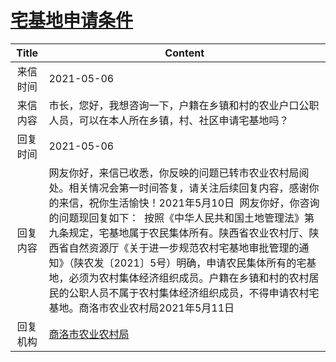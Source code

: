 # <a href="http://www.shangluo.gov.cn/zmhd/ldxxxx.jsp?urltype=leadermail.LeaderMailContentUrl&wbtreeid=1112&leadermailid=7210">宅基地申请条件</a>
| Title |                                                                                                                                    Content                                                                                                                                    |
|:-----:|-------------------------------------------------------------------------------------------------------------------------------------------------------------------------------------------------------------------------------------------------------------------------------|
| 来信时间  | 2021-05-06                                                                                                                                                                                                                                                                    |
| 来信内容  | 市长，您好，我想咨询一下，户籍在乡镇和村的农业户口公职人员，可以在本人所在乡镇，村、社区申请宅基地吗？                                                                                                                                                                                                                           |
| 回复时间  | 2021-05-06                                                                                                                                                                                                                                                                    |
| 回复内容  | 网友你好，来信已收悉，你反映的问题已转市农业农村局阅处。相关情况会第一时间答复，请关注后续回复内容，感谢你的来信，祝你生活愉快！2021年5月10日  网友你好，你咨询的问题现回复如下：  按照《中华人民共和国土地管理法》第九条规定，宅基地属于农民集体所有。陕西省农业农村厅、陕西省自然资源厅《关于进一步规范农村宅基地审批管理的通知》（陕农发〔2021〕5号）明确，申请农民集体所有的宅基地，必须为农村集体经济组织成员。户籍在乡镇和村的农村居民的公职人员不属于农村集体经济组织成员，不得申请农村宅基地。商洛市农业农村局2021年5月11日 |
| 回复机构  | <a href="../../category/agencies/商洛市农业农村局.md">商洛市农业农村局</a>                                                                                                                                                                                                                    |